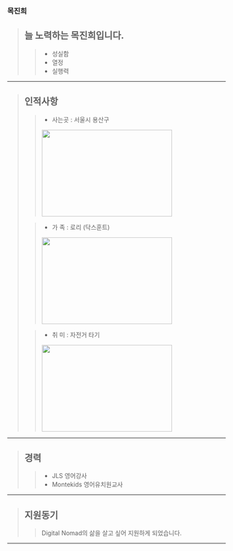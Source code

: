 ### 목진희
> ## 늘 노력하는 목진희입니다.
> > * 성실함
> > * 열정
> > * 실행력   

---------------------
> ## 인적사항
> > * 사는곳 : 서울시 용산구
> > <img width="300px" height="200px" src="https://github.com/Jin-tonix/Jin-tonix/assets/166350807/d0aa9c33-48f3-42a8-b568-6edfb1b1cdd3"/>
>
> > * 가  족 : 로리 (닥스훈트)
> > <img width="300px" height="200px" src="https://github.com/Jin-tonix/Jin-tonix/assets/166350807/cac9030e-c140-44cd-b31a-db35d3fb1e81"/>
> 
> > * 취  미 : 자전거 타기
> > <img width="300px" height="200px" src="https://github.com/Jin-tonix/Jin-tonix/assets/166350807/46ac3fb3-bee9-4054-a7cc-4a45e35fca35"/>
__________________

> ## 경력
> > * JLS 영어강사
> > * Montekids 영어유치원교사
---------------------
> ## 지원동기
> > Digital Nomad의 삶을 살고 싶어 지원하게 되었습니다.
---------------------
